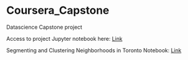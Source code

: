 # Coursera_Capstone
Datascience Capstone project

Access to project Jupyter notebook here: [Link](https://github.com/namlr/Coursera_Capstone/blob/master/Datascience_Capstone_Notebook.ipynb) 

Segmenting and Clustering Neighborhoods in Toronto Notebook: [Link](https://github.com/namlr/Coursera_Capstone/blob/master/Neighborhoods_in_city_of_Toronto.ipynb)
